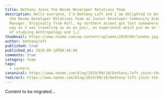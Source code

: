```yaml
---
title: Bethany Joins the Nexmo Developer Relations Team
description: Hello everyone, I’m Bethany Loft and I am delighted to be joining
  the Nexmo Developer Relations Team as Junior Developer Community Event
  Manager. Originally from Hull, my northern accent got lost somewhere along the
  way as I was traveling as an au pair, an experience which put me on the path
  of studying Anthropology and […]
thumbnail: https://www.nexmo.com/wp-content/uploads/2019/09/london.jpg
author: bethanyloft
published: true
published_at: 2019-09-10T09:44:49
comments: true
category: team
tags:
  - careers
canonical: https://www.nexmo.com/blog/2019/09/10/bethany-loft-joins-the-nexmo-developer-relations-team-dr
redirect: https://www.nexmo.com/blog/2019/09/10/bethany-loft-joins-the-nexmo-developer-relations-team-dr
---
```

Content to be migrated...